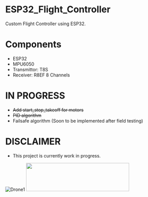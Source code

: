 # ESP32_Flight_Controller
Custom Flight Controller using ESP32. 
# Components 
- ESP32
- MPU6050
- Transmittor: T8S  
- Receiver: R8EF 8 Channels 
# IN PROGRESS
- <del> Add start_stop_takeoff for motors </del>
- <del> PID algorithm </dev> 
- Failsafe algorithm (Soon to be implemented after field testing)
# DISCLAIMER 
- This project is currently work in progress. 

![Drone1](https://user-images.githubusercontent.com/72906227/213346498-799622cd-3cfe-46e7-aafe-451e361d556f.jpeg)
<img src= "https://user-images.githubusercontent.com/72906227/213344766-74005e84-d1fe-4808-a053-4b3fe372d21c.jpeg"  width=80% height=15%>
